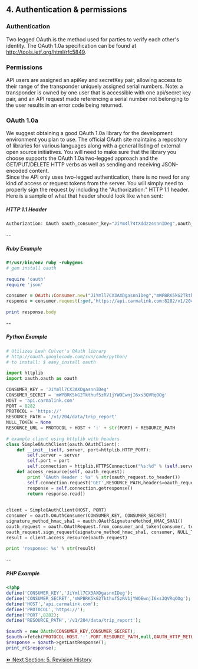 ## 4. Authentication & permissions  

### Authentication  
Two legged OAuth is the method used for parties to verify each other's identity. The OAuth 1.0a specification can be found at http://tools.ietf.org/html/rfc5849.  

### Permissions  
API users are assigned an apiKey and secretKey pair, allowing access to their range of the transponder uniquely assigned serial numbers. Note: a transponder is owned by one user that is accessible with one api/secret key pair, and an API request made referencing a serial number not belonging to the user results in an error code being returned.

### OAuth 1.0a  
We suggest obtaining a good OAuth 1.0a library for the development environment you plan to use. The official OAuth site maintains a repository of libraries for various languages along with a general listing of external open source initiatives. You will need to make sure that the library you choose supports the OAuth 1.0a two-legged approach and the GET/PUT/DELETE HTTP verbs as well as sending and receiving JSON-encoded content.  
Since the API only uses two-legged authentication, there is no need for any kind of access or request tokens from the server. You will simply need to properly sign the request by including the "Authorization:" HTTP 1.1 header. Here is a sample of what that header should look like when sent:  

##### HTTP 1.1 Header  
```javascript  
Authorization: OAuth oauth_consumer_key="JiYm4l74tXddzz4snnIDeg",oauth_nonce="976cd77d0b33b524417f9f44884b7f00",oauth_signature_method="HMAC-SHA1",oauth_timestamp="1348260490",oauth_version="1.0",oauth_signature="XG%2FBcoKd0S2eNUNeJCCof%2BI8bxI%3D"  
```
--  
##### Ruby Example  
```ruby  
#!/usr/bin/env ruby -rubygems
# gem install oauth
 
require 'oauth'
require 'json'
 
consumer = OAuth::Consumer.new("JiYmll7CX3AXDgasnnIDeg","mWPBRK5kG2Tkthuf5zRV1jYWOEwnjI6xs3QVRqOOg")
response = consumer.request(:get,'https://api.carmalink.com:8282/v1/204/data/trip_report')
 
print response.body  
```
--
##### Python Example  
```python  
# Utilizes Leah Culver's OAuth library
# http://oauth.googlecode.com/svn/code/python/
# to install: $ easy_install oauth
 
import httplib
import oauth.oauth as oauth
 
CONSUMER_KEY = 'JiYmll7CX3AXDgasnnIDeg'
CONSUMER_SECRET = 'mWPBRK5kG2Tkthuf5zRV1jYWOEwnjI6xs3QVRqOOg'
HOST = 'api.carmalink.com'
PORT = 8282
PROTOCOL = 'https://'
RESOURCE_PATH = '/v1/204/data/trip_report'
NULL_TOKEN = None
RESOURCE_URL = PROTOCOL + HOST + ':' + str(PORT) + RESOURCE_PATH
 
# example client using httplib with headers
class SimpleOAuthClient(oauth.OAuthClient):
    def __init__(self, server, port=httplib.HTTP_PORT):
        self.server = server
        self.port = port
        self.connection = httplib.HTTPSConnection("%s:%d" % (self.server, self.port))
    def access_resource(self, oauth_request):
        print 'OAuth Header : %s' % str(oauth_request.to_header())
        self.connection.request('GET',RESOURCE_PATH,headers=oauth_request.to_header())
        response = self.connection.getresponse()
        return response.read()
 
 
client = SimpleOAuthClient(HOST, PORT)
consumer = oauth.OAuthConsumer(CONSUMER_KEY, CONSUMER_SECRET)
signature_method_hmac_sha1 = oauth.OAuthSignatureMethod_HMAC_SHA1()
oauth_request = oauth.OAuthRequest.from_consumer_and_token(consumer, token=NULL_TOKEN, http_method='GET', http_url=RESOURCE_URL)
oauth_request.sign_request(signature_method_hmac_sha1, consumer, NULL_TOKEN)
result = client.access_resource(oauth_request)
 
print 'response: %s' % str(result)  
```
--
##### PHP Example  
```php
<?php
define('CONSUMER_KEY','JiYmll7CX3AXDgasnnIDeg');
define('CONSUMER_SECRET','mWPBRK5kG2Tkthuf5zRV1jYWOEwnjI6xs3QVRqOOg');
define('HOST','api.carmalink.com');
define('PROTOCOL','https://');
define('PORT',8282);
define('RESOURCE_PATH','/v1/204/data/trip_report');
 
$oauth = new OAuth(CONSUMER_KEY,CONSUMER_SECRET);
$oauth->fetch(PROTOCOL.HOST.':'.PORT.RESOURCE_PATH,null,OAUTH_HTTP_METHOD_GET)
$response = $oauth->getLastResponse();
print_r($response);
```  

[:fast_forward: Next Section: 5. Revision History](/5revisionHistory.md)
